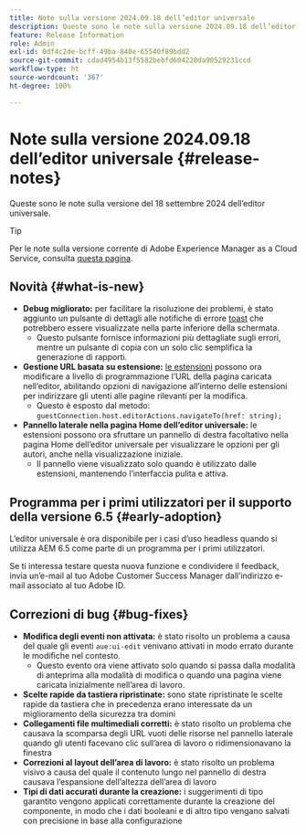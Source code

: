 ```yaml
---
title: Note sulla versione 2024.09.18 dell’editor universale
description: Queste sono le note sulla versione 2024.09.18 dell’editor universale.
feature: Release Information
role: Admin
exl-id: 0df4c2de-bcff-49ba-840e-65540f89bdd2
source-git-commit: cdad4954b13f5582bebfd604220da90529231ccd
workflow-type: ht
source-wordcount: '367'
ht-degree: 100%

---
```


# Note sulla versione 2024.09.18 dell’editor universale {#release-notes}

Queste sono le note sulla versione del 18 settembre 2024 dell’editor universale.

>[!TIP]
>
>Per le note sulla versione corrente di Adobe Experience Manager as a Cloud Service, consulta [questa pagina](/help/release-notes/release-notes-cloud/release-notes-current.md).

## Novità {#what-is-new}

* **Debug migliorato:** per facilitare la risoluzione dei problemi, è stato aggiunto un pulsante di dettagli alle notifiche di errore [toast](https://spectrum.adobe.com/page/toast/) che potrebbero essere visualizzate nella parte inferiore della schermata.
   * Questo pulsante fornisce informazioni più dettagliate sugli errori, mentre un pulsante di copia con un solo clic semplifica la generazione di rapporti.
* **Gestione URL basata su estensione:** [le estensioni](/help/implementing/universal-editor/extending.md) possono ora modificare a livello di programmazione l’URL della pagina caricata nell’editor, abilitando opzioni di navigazione all’interno delle estensioni per indirizzare gli utenti alle pagine rilevanti per la modifica.
   * Questo è esposto dal metodo: `guestConnection.host.editorActions.navigateTo(href: string);`
* **Pannello laterale nella pagina Home dell’editor universale:** le estensioni possono ora sfruttare un pannello di destra facoltativo nella pagina Home dell’editor universale per visualizzare le opzioni per gli autori, anche nella visualizzazione iniziale.
   * Il pannello viene visualizzato solo quando è utilizzato dalle estensioni, mantenendo l’interfaccia pulita e attiva.

## Programma per i primi utilizzatori per il supporto della versione 6.5 {#early-adoption}

L’editor universale è ora disponibile per i casi d’uso headless quando si utilizza AEM 6.5 come parte di un programma per i primi utilizzatori.

Se ti interessa testare questa nuova funzione e condividere il feedback, invia un’e-mail al tuo Adobe Customer Success Manager dall’indirizzo e-mail associato al tuo Adobe ID.

## Correzioni di bug {#bug-fixes}

* **Modifica degli eventi non attivata:** è stato risolto un problema a causa del quale gli eventi `aue:ui-edit` venivano attivati in modo errato durante le modifiche nel contesto.
   * Questo evento ora viene attivato solo quando si passa dalla modalità di anteprima alla modalità di modifica o quando una pagina viene caricata inizialmente nell’area di lavoro.
* **Scelte rapide da tastiera ripristinate:** sono state ripristinate le scelte rapide da tastiera che in precedenza erano interessate da un miglioramento della sicurezza tra domini
* **Collegamenti file multimediali corretti:** è stato risolto un problema che causava la scomparsa degli URL vuoti delle risorse nel pannello laterale quando gli utenti facevano clic sull’area di lavoro o ridimensionavano la finestra
* **Correzioni al layout dell’area di lavoro:** è stato risolto un problema visivo a causa del quale il contenuto lungo nel pannello di destra causava l’espansione dell’altezza dell’area di lavoro
* **Tipi di dati accurati durante la creazione:** i suggerimenti di tipo garantito vengono applicati correttamente durante la creazione del componente, in modo che i dati booleani e di altro tipo vengano salvati con precisione in base alla configurazione
